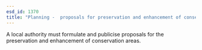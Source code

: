 ```yaml
---
esd_id: 1370
title: "Planning -  proposals for preservation and enhancement of conservation areas"
---
```


A local authority must formulate and publicise proposals for the preservation and enhancement of conservation areas.


